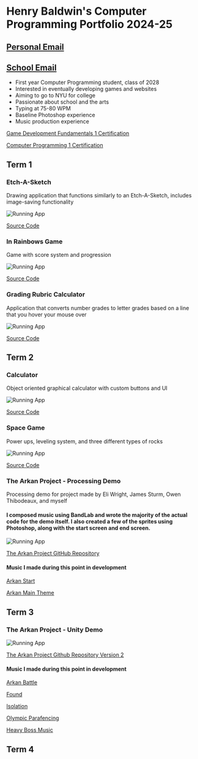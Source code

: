 # Henry Baldwin's Computer Programming Portfolio 2024-25
## [Personal Email](mailto:henryjamesbaldwin@gmail.com)
## [School Email](mailto:415231@graniteschools.org)
* First year Computer Programming student, class of 2028
* Interested in eventually developing games and websites
* Aiming to go to NYU for college
* Passionate about school and the arts
* Typing at 75-80 WPM
* Baseline Photoshop experience
* Music production experience

[Game Development Fundamentals 1 Certification](https://github.com/HenryBald/HenryComputerProgrammingPortfolio/blob/main/images/HenryBaldwinGameDevFund.pdf?raw=true)

[Computer Programming 1 Certification](https://github.com/HenryBald/comprog1a3portfolio/blob/main/images/HenryCertificationComputerProg.pdf?raw=true)

  
## Term 1

### Etch-A-Sketch
Drawing application that functions similarly to an Etch-A-Sketch, includes image-saving functionality

![Running App](https://github.com/HenryBald/comprog1a3portfolio/blob/main/images/EAS.png?raw=true)

[Source Code](https://github.com/HenryBald/comprog1a3portfolio/tree/main/src/term1/EthASketch)

### In Rainbows Game
Game with score system and progression

![Running App](https://github.com/HenryBald/comprog1a3portfolio/blob/main/images/ShapeGame.png?raw=true)

[Source Code](https://github.com/HenryBald/comprog1a3portfolio/tree/main/src/term1/ShapeGame)

### Grading Rubric Calculator
Application that converts number grades to letter grades based on a line that you hover your mouse over

![Running App](https://github.com/HenryBald/comprog1a3portfolio/blob/main/images/GradingRubric.png?raw=true)

[Source Code](https://github.com/HenryBald/comprog1a3portfolio/tree/main/src/term1/Grading_Rubric_Assignment.pde)

## Term 2

### Calculator 
Object oriented graphical calculator with custom buttons and UI

![Running App](https://github.com/HenryBald/comprog1a3portfolio/blob/main/images/calc1.png?raw=true)

[Source Code](https://github.com/HenryBald/comprog1a3portfolio/tree/main/src/term2/Calculator)

### Space Game
Power ups, leveling system, and three different types of rocks

![Running App](https://github.com/HenryBald/comprog1a3portfolio/blob/main/images/SpaceGame.png?raw=true)

[Source Code](https://github.com/HenryBald/comprog1a3portfolio/tree/main/src/term2/SpaceGame)

### The Arkan Project - Processing Demo
Processing demo for project made by Eli Wright, James Sturm, Owen Thibodeaux, and myself
#### I composed music using BandLab and wrote the majority of the actual code for the demo itself. I also created a few of the sprites using Photoshop, along with the start screen and end screen.

![Running App](https://github.com/HenryBald/comprog1a3portfolio/blob/main/images/ArkanDemoRunning.png?raw=true)

[The Arkan Project GitHub Repository](https://github.com/Error4984/The-Arkan-Project)

#### Music I made during this point in development

[Arkan Start](https://github.com/HenryBald/HenryComputerProgrammingPortfolio/blob/main/audio/ArkanStart.wav?raw=true)

[Arkan Main Theme](https://github.com/HenryBald/HenryComputerProgrammingPortfolio/blob/main/audio/HenryArkan.wav?raw=true)

## Term 3

### The Arkan Project - Unity Demo
![Running App](https://github.com/HenryBald/HenryComputerProgrammingPortfolio/blob/main/images/ArkanProjectDemo2.png?raw=true)

[The Arkan Project Github Repository Version 2](https://github.com/Masterpaul562/The-Arkan-Project)

#### Music I made during this point in development

[Arkan Battle](https://github.com/HenryBald/HenryComputerProgrammingPortfolio/blob/main/audio/Arkan_Battle.wav?raw=true)

[Found](https://github.com/HenryBald/HenryComputerProgrammingPortfolio/blob/main/audio/Found.wav?raw=true)

[Isolation](https://github.com/HenryBald/HenryComputerProgrammingPortfolio/blob/main/audio/Isolation.wav?raw=true)

[Olympic Parafencing](https://github.com/HenryBald/HenryComputerProgrammingPortfolio/blob/main/audio/OlympicParafencing.wav?raw=true)

[Heavy Boss Music](https://github.com/HenryBald/HenryComputerProgrammingPortfolio/blob/main/audio/Heavy_BossShortVersion.wav?raw=true)

## Term 4


